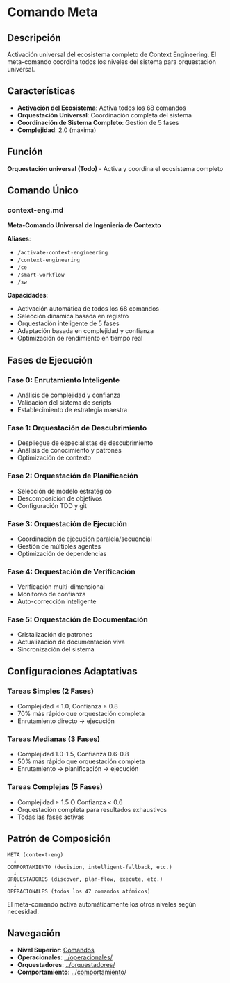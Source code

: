# Comando Meta

## Descripción
Activación universal del ecosistema completo de Context Engineering. El meta-comando coordina todos los niveles del sistema para orquestación universal.

## Características
- **Activación del Ecosistema**: Activa todos los 68 comandos
- **Orquestación Universal**: Coordinación completa del sistema
- **Coordinación de Sistema Completo**: Gestión de 5 fases
- **Complejidad**: 2.0 (máxima)

## Función
**Orquestación universal (Todo)** - Activa y coordina el ecosistema completo

## Comando Único

### context-eng.md
**Meta-Comando Universal de Ingeniería de Contexto**

**Aliases**: 
- `/activate-context-engineering`
- `/context-engineering`
- `/ce`
- `/smart-workflow`
- `/sw`

**Capacidades**:
- Activación automática de todos los 68 comandos
- Selección dinámica basada en registro
- Orquestación inteligente de 5 fases
- Adaptación basada en complejidad y confianza
- Optimización de rendimiento en tiempo real

## Fases de Ejecución

### Fase 0: Enrutamiento Inteligente
- Análisis de complejidad y confianza
- Validación del sistema de scripts
- Establecimiento de estrategia maestra

### Fase 1: Orquestación de Descubrimiento
- Despliegue de especialistas de descubrimiento
- Análisis de conocimiento y patrones
- Optimización de contexto

### Fase 2: Orquestación de Planificación
- Selección de modelo estratégico
- Descomposición de objetivos
- Configuración TDD y git

### Fase 3: Orquestación de Ejecución
- Coordinación de ejecución paralela/secuencial
- Gestión de múltiples agentes
- Optimización de dependencias

### Fase 4: Orquestación de Verificación
- Verificación multi-dimensional
- Monitoreo de confianza
- Auto-corrección inteligente

### Fase 5: Orquestación de Documentación
- Cristalización de patrones
- Actualización de documentación viva
- Sincronización del sistema

## Configuraciones Adaptativas

### Tareas Simples (2 Fases)
- Complejidad ≤ 1.0, Confianza ≥ 0.8
- 70% más rápido que orquestación completa
- Enrutamiento directo → ejecución

### Tareas Medianas (3 Fases)
- Complejidad 1.0-1.5, Confianza 0.6-0.8
- 50% más rápido que orquestación completa
- Enrutamiento → planificación → ejecución

### Tareas Complejas (5 Fases)
- Complejidad ≥ 1.5 O Confianza < 0.6
- Orquestación completa para resultados exhaustivos
- Todas las fases activas

## Patrón de Composición
```
META (context-eng)
  ↓
COMPORTAMIENTO (decision, intelligent-fallback, etc.)
  ↓
ORQUESTADORES (discover, plan-flow, execute, etc.)
  ↓
OPERACIONALES (todos los 47 comandos atómicos)
```

El meta-comando activa automáticamente los otros niveles según necesidad.

## Navegación
- **Nivel Superior**: [Comandos](../)
- **Operacionales**: [../operacionales/](../operacionales/)
- **Orquestadores**: [../orquestadores/](../orquestadores/)
- **Comportamiento**: [../comportamiento/](../comportamiento/)